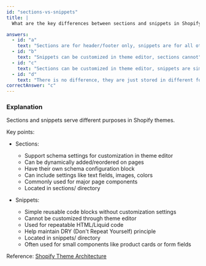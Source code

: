 ```yaml
---
id: "sections-vs-snippets"
title: |
  What are the key differences between sections and snippets in Shopify themes? 🧩

answers:
  - id: "a"
    text: "Sections are for header/footer only, snippets are for all other reusable code"
  - id: "b"
    text: "Snippets can be customized in theme editor, sections cannot"
  - id: "c"
    text: "Sections can be customized in theme editor, snippets are simple reusable code blocks"
  - id: "d"
    text: "There is no difference, they are just stored in different folders"
correctAnswer: "c"
---
```


### Explanation

Sections and snippets serve different purposes in Shopify themes.

Key points:
- Sections:
  - Support schema settings for customization in theme editor
  - Can be dynamically added/reordered on pages
  - Have their own schema configuration block
  - Can include settings like text fields, images, colors
  - Commonly used for major page components
  - Located in sections/ directory

- Snippets:
  - Simple reusable code blocks without customization settings
  - Cannot be customized through theme editor
  - Used for repeatable HTML/Liquid code
  - Help maintain DRY (Don't Repeat Yourself) principle
  - Located in snippets/ directory
  - Often used for small components like product cards or form fields

Reference: [Shopify Theme Architecture](https://shopify.dev/docs/themes/architecture) 